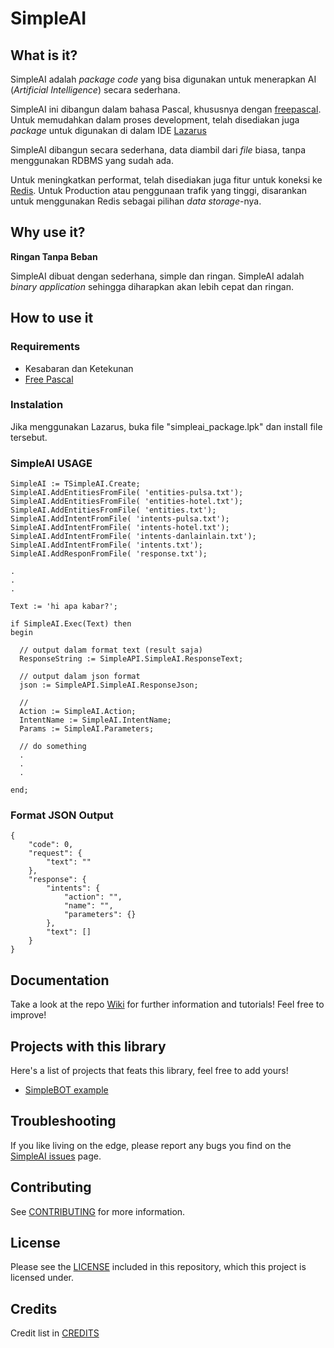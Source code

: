 # SimpleAI

## What is it?

SimpleAI adalah _package code_ yang bisa digunakan untuk menerapkan AI (_Artificial Intelligence_) secara sederhana.

SimpleAI ini dibangun dalam bahasa Pascal, khususnya dengan [freepascal](http://www.freepascal.org/). Untuk memudahkan dalam proses development, telah disediakan juga _package_ untuk digunakan di dalam IDE [Lazarus](http://www.lazarus-ide.org/)

SimpleAI dibangun secara sederhana, data diambil dari *file* biasa, tanpa menggunakan RDBMS yang sudah ada.

Untuk meningkatkan performat, telah disediakan juga fitur untuk koneksi ke [Redis](https://redis.io/). Untuk Production atau penggunaan trafik yang tinggi, disarankan untuk menggunakan Redis sebagai pilihan _data storage_-nya.


## Why use it?

**Ringan Tanpa Beban**

SimpleAI dibuat dengan sederhana, simple dan ringan. SimpleAI adalah _binary application_ sehingga diharapkan akan lebih cepat dan ringan. 

## How to use it


### Requirements

- Kesabaran dan Ketekunan
- [Free Pascal](http://www.freepascal.org/)

### Instalation

Jika menggunakan Lazarus, buka file "simpleai_package.lpk" dan install file tersebut.


### SimpleAI USAGE

```delphi
SimpleAI := TSimpleAI.Create;
SimpleAI.AddEntitiesFromFile( 'entities-pulsa.txt');
SimpleAI.AddEntitiesFromFile( 'entities-hotel.txt');
SimpleAI.AddEntitiesFromFile( 'entities.txt');
SimpleAI.AddIntentFromFile( 'intents-pulsa.txt');
SimpleAI.AddIntentFromFile( 'intents-hotel.txt');
SimpleAI.AddIntentFromFile( 'intents-danlainlain.txt');
SimpleAI.AddIntentFromFile( 'intents.txt');
SimpleAI.AddResponFromFile( 'response.txt');

.
.
.

Text := 'hi apa kabar?';

if SimpleAI.Exec(Text) then
begin

  // output dalam format text (result saja)
  ResponseString := SimpleAPI.SimpleAI.ResponseText;
  
  // output dalam json format
  json := SimpleAPI.SimpleAI.ResponseJson;

  //
  Action := SimpleAI.Action;
  IntentName := SimpleAI.IntentName;
  Params := SimpleAI.Parameters;
  
  // do something
  .
  .
  .

end;
```


### Format JSON Output

```
{
	"code": 0,
	"request": {
		"text": ""
	},
	"response": {
		"intents": {
			"action": "",
			"name": "",
			"parameters": {}
		},
		"text": []
	}
}
```


## Documentation

Take a look at the repo [Wiki](https://github.com/luridarmawan/SimpleAI/wiki) for further information and tutorials!
Feel free to improve!

## Projects with this library

Here's a list of projects that feats this library, feel free to add yours!

- [SimpleBOT example](https://github.com/luridarmawan/SimpleBOT/) 



## Troubleshooting

If you like living on the edge, please report any bugs you find on the
[SimpleAI issues](https://github.com/luridarmawan/SimpleAI/issues) page.

## Contributing

See [CONTRIBUTING](CONTRIBUTING.md) for more information.

## License

Please see the [LICENSE](LICENSE.txt) included in this repository,
which this project is licensed under.

## Credits

Credit list in [CREDITS](CREDITS)

